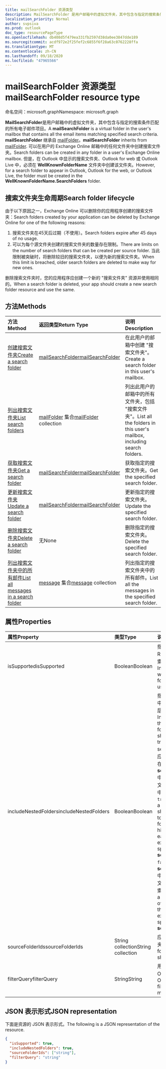 ```yaml
---
title: mailSearchFolder 资源类型
description: MailSearchFolder 是用户邮箱中的虚拟文件夹，其中包含与指定的搜索条件匹配的所有电子邮件项目。 mailSearchFolder 继承自 mailFolder。
localization_priority: Normal
author: svpsiva
ms.prod: outlook
doc_type: resourcePageType
ms.openlocfilehash: db408d5f479ea331fb2597d38da0ee3847dde189
ms.sourcegitcommit: acdf972e2f25fef2c6855f6f28a63c0762228ffa
ms.translationtype: MT
ms.contentlocale: zh-CN
ms.lasthandoff: 09/18/2020
ms.locfileid: "47965566"
---
```

# <a name="mailsearchfolder-resource-type"></a><span data-ttu-id="418a0-104">mailSearchFolder 资源类型</span><span class="sxs-lookup"><span data-stu-id="418a0-104">mailSearchFolder resource type</span></span>

<span data-ttu-id="418a0-105">命名空间：microsoft.graph</span><span class="sxs-lookup"><span data-stu-id="418a0-105">Namespace: microsoft.graph</span></span>

<span data-ttu-id="418a0-106">**MailSearchFolder**是用户邮箱中的虚拟文件夹，其中包含与指定的搜索条件匹配的所有电子邮件项目。</span><span class="sxs-lookup"><span data-stu-id="418a0-106">A **mailSearchFolder** is a virtual folder in the user's mailbox that contains all the email items matching specified search criteria.</span></span> <span data-ttu-id="418a0-107">**mailSearchFolder** 继承自 [mailFolder](mailfolder.md)。</span><span class="sxs-lookup"><span data-stu-id="418a0-107">**mailSearchFolder** inherits from [mailFolder](mailfolder.md).</span></span> <span data-ttu-id="418a0-108">可以在用户的 Exchange Online 邮箱中的任何文件夹中创建搜索文件夹。</span><span class="sxs-lookup"><span data-stu-id="418a0-108">Search folders can be created in any folder in a user's Exchange Online mailbox.</span></span> <span data-ttu-id="418a0-109">但是，在 Outlook 中显示的搜索文件夹、Outlook for web 或 Outlook Live 中，必须在 **WellKnownFolderName** 文件夹中创建该文件夹。</span><span class="sxs-lookup"><span data-stu-id="418a0-109">However, for a search folder to appear in Outlook, Outlook for the web, or Outlook Live, the folder must be created in the **WellKnownFolderName.SearchFolders** folder.</span></span> 

## <a name="search-folder-lifecycle"></a><span data-ttu-id="418a0-110">搜索文件夹生命周期</span><span class="sxs-lookup"><span data-stu-id="418a0-110">Search folder lifecycle</span></span>

<span data-ttu-id="418a0-111">由于以下原因之一，Exchange Online 可以删除你的应用程序创建的搜索文件夹：</span><span class="sxs-lookup"><span data-stu-id="418a0-111">Search folders created by your application can be deleted by Exchange Online for one of the following reasons:</span></span>

1.  <span data-ttu-id="418a0-112">搜索文件夹在45天后过期（不使用）。</span><span class="sxs-lookup"><span data-stu-id="418a0-112">Search folders expire after 45 days of no usage.</span></span> 
2.  <span data-ttu-id="418a0-113">可以为每个源文件夹创建的搜索文件夹的数量存在限制。</span><span class="sxs-lookup"><span data-stu-id="418a0-113">There are limits on the number of search folders that can be created per source folder.</span></span> <span data-ttu-id="418a0-114">当此限制被突破时，将删除较旧的搜索文件夹，以便为新的搜索文件夹。</span><span class="sxs-lookup"><span data-stu-id="418a0-114">When this limit is breached, older search folders are deleted to make way for new ones.</span></span> 

<span data-ttu-id="418a0-115">删除搜索文件夹时，您的应用程序应创建一个新的 "搜索文件夹" 资源并使用相同的。</span><span class="sxs-lookup"><span data-stu-id="418a0-115">When a search folder is deleted, your app should create a new search folder resource and use the same.</span></span>


## <a name="methods"></a><span data-ttu-id="418a0-116">方法</span><span class="sxs-lookup"><span data-stu-id="418a0-116">Methods</span></span>

| <span data-ttu-id="418a0-117">方法</span><span class="sxs-lookup"><span data-stu-id="418a0-117">Method</span></span> | <span data-ttu-id="418a0-118">返回类型</span><span class="sxs-lookup"><span data-stu-id="418a0-118">Return Type</span></span>  | <span data-ttu-id="418a0-119">说明</span><span class="sxs-lookup"><span data-stu-id="418a0-119">Description</span></span> |
|:---------------|:--------|:----------|
| [<span data-ttu-id="418a0-120">创建搜索文件夹</span><span class="sxs-lookup"><span data-stu-id="418a0-120">Create a search folder</span></span>](../api/mailsearchfolder-post.md) | [<span data-ttu-id="418a0-121">mailSearchFolder</span><span class="sxs-lookup"><span data-stu-id="418a0-121">mailSearchFolder</span></span>](mailsearchfolder.md) | <span data-ttu-id="418a0-122">在此用户的邮箱中创建 "搜索文件夹"。</span><span class="sxs-lookup"><span data-stu-id="418a0-122">Create a search folder in this user's mailbox.</span></span> |
| [<span data-ttu-id="418a0-123">列出搜索文件夹</span><span class="sxs-lookup"><span data-stu-id="418a0-123">List search folders</span></span>](../api/mailfolder-list-childfolders.md) | <span data-ttu-id="418a0-124">[mailFolder](mailfolder.md) 集合</span><span class="sxs-lookup"><span data-stu-id="418a0-124">[mailFolder](mailfolder.md) collection</span></span> | <span data-ttu-id="418a0-125">列出此用户的邮箱中的所有文件夹，包括 "搜索文件夹"。</span><span class="sxs-lookup"><span data-stu-id="418a0-125">List all the folders in this user's mailbox, including search folders.</span></span> |
| [<span data-ttu-id="418a0-126">获取搜索文件夹</span><span class="sxs-lookup"><span data-stu-id="418a0-126">Get a search folder</span></span>](../api/mailfolder-get.md) | [<span data-ttu-id="418a0-127">mailSearchFolder</span><span class="sxs-lookup"><span data-stu-id="418a0-127">mailSearchFolder</span></span>](mailsearchfolder.md) | <span data-ttu-id="418a0-128">获取指定的搜索文件夹。</span><span class="sxs-lookup"><span data-stu-id="418a0-128">Get the specified search folder.</span></span> |
| [<span data-ttu-id="418a0-129">更新搜索文件夹</span><span class="sxs-lookup"><span data-stu-id="418a0-129">Update a search folder</span></span>](../api/mailsearchfolder-update.md) | [<span data-ttu-id="418a0-130">mailSearchFolder</span><span class="sxs-lookup"><span data-stu-id="418a0-130">mailSearchFolder</span></span>](mailsearchfolder.md) | <span data-ttu-id="418a0-131">更新指定的搜索文件夹。</span><span class="sxs-lookup"><span data-stu-id="418a0-131">Update the specified search folder.</span></span> |
| [<span data-ttu-id="418a0-132">删除搜索文件夹</span><span class="sxs-lookup"><span data-stu-id="418a0-132">Delete a search folder</span></span>](../api/mailfolder-delete.md) | <span data-ttu-id="418a0-133">无</span><span class="sxs-lookup"><span data-stu-id="418a0-133">None</span></span> | <span data-ttu-id="418a0-134">删除指定的搜索文件夹。</span><span class="sxs-lookup"><span data-stu-id="418a0-134">Delete the specified search folder.</span></span> |
| [<span data-ttu-id="418a0-135">列出搜索文件夹中的所有邮件</span><span class="sxs-lookup"><span data-stu-id="418a0-135">List all messages in a search folder</span></span>](../api/mailfolder-list-messages.md) | <span data-ttu-id="418a0-136">[message](message.md) 集合</span><span class="sxs-lookup"><span data-stu-id="418a0-136">[message](message.md) collection</span></span> | <span data-ttu-id="418a0-137">列出指定的搜索文件夹中的所有邮件。</span><span class="sxs-lookup"><span data-stu-id="418a0-137">List all the messages in the specified search folder.</span></span> |

## <a name="properties"></a><span data-ttu-id="418a0-138">属性</span><span class="sxs-lookup"><span data-stu-id="418a0-138">Properties</span></span>

| <span data-ttu-id="418a0-139">属性</span><span class="sxs-lookup"><span data-stu-id="418a0-139">Property</span></span> | <span data-ttu-id="418a0-140">类型</span><span class="sxs-lookup"><span data-stu-id="418a0-140">Type</span></span> | <span data-ttu-id="418a0-141">说明</span><span class="sxs-lookup"><span data-stu-id="418a0-141">Description</span></span> |
|:---------------|:--------|:----------|
| <span data-ttu-id="418a0-142">isSupported</span><span class="sxs-lookup"><span data-stu-id="418a0-142">isSupported</span></span> | <span data-ttu-id="418a0-143">Boolean</span><span class="sxs-lookup"><span data-stu-id="418a0-143">Boolean</span></span> | <span data-ttu-id="418a0-144">指示是否可使用 REST Api 编辑搜索文件夹。</span><span class="sxs-lookup"><span data-stu-id="418a0-144">Indicates whether a search folder is editable using REST APIs.</span></span> |
| <span data-ttu-id="418a0-145">includeNestedFolders</span><span class="sxs-lookup"><span data-stu-id="418a0-145">includeNestedFolders</span></span> | <span data-ttu-id="418a0-146">Boolean</span><span class="sxs-lookup"><span data-stu-id="418a0-146">Boolean</span></span> | <span data-ttu-id="418a0-147">指示应如何在搜索中遍历邮箱文件夹层次结构。</span><span class="sxs-lookup"><span data-stu-id="418a0-147">Indicates how the mailbox folder hierarchy should be traversed in the search.</span></span> <span data-ttu-id="418a0-148">`true` 表示应执行深入搜索以在 **sourceFolderIds**中显式指定的每个文件夹的层次结构中包含子文件夹。</span><span class="sxs-lookup"><span data-stu-id="418a0-148">`true` means that a deep search should be done to include child folders in the hierarchy of each folder explicitly specified in **sourceFolderIds**.</span></span> <span data-ttu-id="418a0-149">`false` 表示仅对 **sourceFolderIds**中显式指定的每个文件夹进行浅表搜索。</span><span class="sxs-lookup"><span data-stu-id="418a0-149">`false` means a shallow search of only each of the folders explicitly specified in **sourceFolderIds**.</span></span> |
| <span data-ttu-id="418a0-150">sourceFolderIds</span><span class="sxs-lookup"><span data-stu-id="418a0-150">sourceFolderIds</span></span> | <span data-ttu-id="418a0-151">String collection</span><span class="sxs-lookup"><span data-stu-id="418a0-151">String collection</span></span> | <span data-ttu-id="418a0-152">应挖掘的邮箱文件夹。</span><span class="sxs-lookup"><span data-stu-id="418a0-152">The mailbox folders that should be mined.</span></span> |
| <span data-ttu-id="418a0-153">filterQuery</span><span class="sxs-lookup"><span data-stu-id="418a0-153">filterQuery</span></span> | <span data-ttu-id="418a0-154">String</span><span class="sxs-lookup"><span data-stu-id="418a0-154">String</span></span> | <span data-ttu-id="418a0-155">用于筛选邮件的 OData 查询。</span><span class="sxs-lookup"><span data-stu-id="418a0-155">The OData query to filter the messages.</span></span> |

## <a name="json-representation"></a><span data-ttu-id="418a0-156">JSON 表示形式</span><span class="sxs-lookup"><span data-stu-id="418a0-156">JSON representation</span></span>

<span data-ttu-id="418a0-157">下面是资源的 JSON 表示形式。</span><span class="sxs-lookup"><span data-stu-id="418a0-157">The following is a JSON representation of the resource.</span></span>

<!-- {
  "blockType": "resource",
  "@odata.type": "microsoft.graph.mailSearchFolder"
}-->

```json
{
  "isSupported": true,
  "includeNestedFolders": true,
  "sourceFolderIds": ["string"],
  "filterQuery": "string"
}

```

<!-- uuid: 8fcb5dbc-d5aa-4681-8e31-b001d5168d79
2018-01-23 14:57:30 UTC -->
<!--
{
  "type": "#page.annotation",
  "description": "mailSearchFolder resource",
  "keywords": "",
  "section": "documentation",
  "tocPath": "",
  "suppressions": []
}
-->


